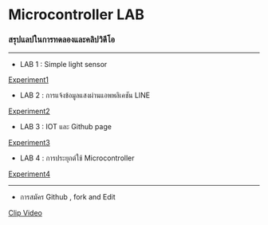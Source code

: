 # Microcontroller LAB
### สรุปแลปในการทดลองและคลิปวิดีโอ
---------------------------------------------------------------------------------------------------------------------------
- LAB 1 : Simple light sensor

[Experiment1](https://drive.google.com/open?id=1y8fdzejDgYyIiA18ed0EHttEdgM_TZLn)
- LAB 2 : การแจ้งข้อมูลแสงผ่านแอพพลิเคชัน LINE

[Experiment2](https://drive.google.com/open?id=1TqdendWO1IhXmbHVjyqAwVYlfSXvhdxo)
- LAB 3 : IOT และ Github page

[Experiment3](https://drive.google.com/open?id=1Lceqx593vHKf35R4CZlHCo_UeyLLqpOb)
- LAB 4 : การประยุกต์ใช้ Microcontroller

[Experiment4](https://drive.google.com/open?id=1XjZTIWcwjlGFl6eGVqTvH77W4JKjJee9)

---------------------------------------------------------------------------------------------------------------------------
- การสมัคร Github , fork and Edit

[Clip Video](https://youtu.be/K6LONyLst94)
 
